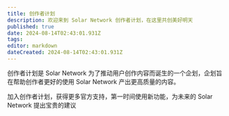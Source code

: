 ```yaml
---
title: 创作者计划
description: 欢迎来到 Solar Network 创作者计划，在这里共创美好明天
published: true
date: 2024-08-14T02:43:01.931Z
tags: 
editor: markdown
dateCreated: 2024-08-14T02:43:01.931Z
---
```


创作者计划是 Solar Network 为了推动用户创作内容而诞生的一个企划，企划旨在帮助创作者更好的使用 Solar Network 产出更高质量的内容。

加入创作者计划，获得更多官方支持，第一时间使用新功能，为未来的 Solar Network 提出宝贵的建议